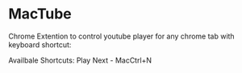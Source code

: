 # MacTube
Chrome Extention to control youtube player for any chrome tab with keyboard shortcut:

Availbale Shortcuts:
Play Next - MacCtrl+N
